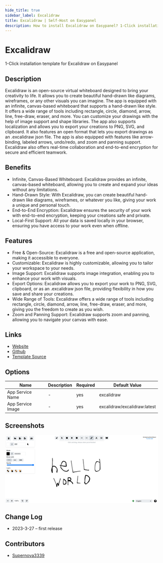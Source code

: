 ```yaml
---
hide_title: true
sidebar_label: Excalidraw
title: Excalidraw | Self-Host on Easypanel
description: How to install Excalidraw on Easypanel? 1-Click installation template for Excalidraw on Easypanel
---
```


<!-- generated -->

# Excalidraw

1-Click installation template for Excalidraw on Easypanel

## Description

Excalidraw is an open-source virtual whiteboard designed to bring your creativity to life. It allows you to create beautiful hand-drawn like diagrams, wireframes, or any other visuals you can imagine. The app is equipped with an infinite, canvas-based whiteboard that supports a hand-drawn like style. It offers a wide range of tools including rectangle, circle, diamond, arrow, line, free-draw, eraser, and more. You can customize your drawings with the help of image support and shape libraries. The app also supports localization and allows you to export your creations to PNG, SVG, and clipboard. It also features an open format that lets you export drawings as an .excalidraw json file. The app is also equipped with features like arrow-binding, labeled arrows, undo/redo, and zoom and panning support. Excalidraw also offers real-time collaboration and end-to-end encryption for secure and efficient teamwork.

## Benefits

- Infinite, Canvas-Based Whiteboard: Excalidraw provides an infinite, canvas-based whiteboard, allowing you to create and expand your ideas without any limitations.
- Hand-Drawn Style: With Excalidraw, you can create beautiful hand-drawn like diagrams, wireframes, or whatever you like, giving your work a unique and personal touch.
- End-to-End Encryption: Excalidraw ensures the security of your work with end-to-end encryption, keeping your creations safe and private.
- Local-First Support: All your data is saved locally in your browser, ensuring you have access to your work even when offline.

## Features

- Free & Open-Source: Excalidraw is a free and open-source application, making it accessible to everyone.
- Customizable: Excalidraw is highly customizable, allowing you to tailor your workspace to your needs.
- Image Support: Excalidraw supports image integration, enabling you to enhance your work with visuals.
- Export Options: Excalidraw allows you to export your work to PNG, SVG, clipboard, or as an .excalidraw json file, providing flexibility in how you save and share your creations.
- Wide Range of Tools: Excalidraw offers a wide range of tools including rectangle, circle, diamond, arrow, line, free-draw, eraser, and more, giving you the freedom to create as you wish.
- Zoom and Panning Support: Excalidraw supports zoom and panning, allowing you to navigate your canvas with ease.

## Links

- [Website](https://excalidraw.com/)
- [Github](https://github.com/excalidraw/excalidraw)
- [Template Source](https://github.com/easypanel-io/templates/tree/main/templates/excalidraw)

## Options

Name | Description | Required | Default Value
-|-|-|-
App Service Name | - | yes | excalidraw
App Service Image | - | yes | excalidraw/excalidraw:latest

## Screenshots

![Excalidraw Screenshot](./assets/screenshot.png)

## Change Log

- 2023-3-27 – first release

## Contributors

- [Supernova3339](https://github.com/Supernova3339)
